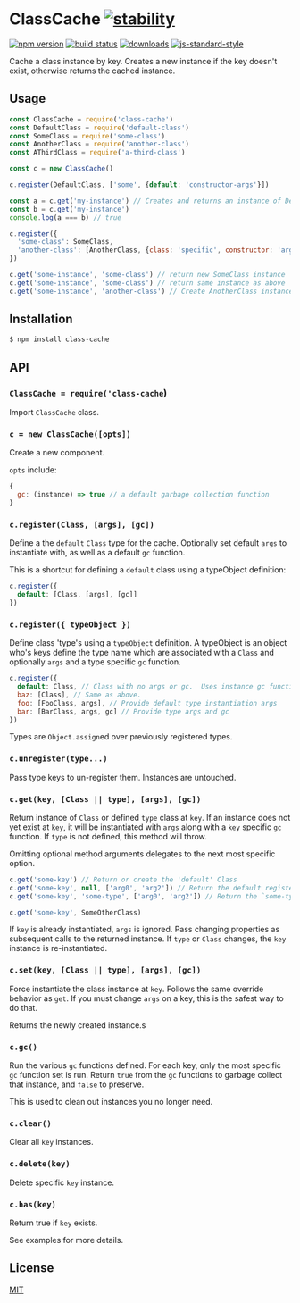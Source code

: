 # ClassCache [![stability][0]][1]
[![npm version][2]][3] [![build status][4]][5]
[![downloads][8]][9] [![js-standard-style][10]][11]

Cache a class instance by key.  Creates a new instance if the key doesn't exist, otherwise returns the cached instance.

## Usage

```js
const ClassCache = require('class-cache')
const DefaultClass = require('default-class')
const SomeClass = require('some-class')
const AnotherClass = require('another-class')
const AThirdClass = require('a-third-class')

const c = new ClassCache()

c.register(DefaultClass, ['some', {default: 'constructor-args'}])

const a = c.get('my-instance') // Creates and returns an instance of DefaultClass
const b = c.get('my-instance')
console.log(a === b) // true

c.register({
  'some-class': SomeClass,
  'another-class': [AnotherClass, {class: 'specific', constructor: 'args'}]
})

c.get('some-instance', 'some-class') // return new SomeClass instance
c.get('some-instance', 'some-class') // return same instance as above
c.get('some-instance', 'another-class') // Create AnotherClass instance and replace the SomeClass instance stored at 'some-instance'
```

## Installation
```sh
$ npm install class-cache
```
## API
### `ClassCache = require('class-cache`)
Import `ClassCache` class.

### `c = new ClassCache([opts])`
Create a new component.

`opts` include:

```js
{
  gc: (instance) => true // a default garbage collection function
}
```

### `c.register(Class, [args], [gc])`

Define a the `default` `Class` type for the cache.  Optionally set default `args` to instantiate with, as well as a default `gc` function.

This is a shortcut for defining a `default` class using a typeObject definition:

```js
c.register({
  default: [Class, [args], [gc]]
})
```

### `c.register({ typeObject })`

Define class 'type's using a `typeObject` definition.  A typeObject is an object who's keys define the type name which are associated with a `Class` and optionally `args` and a type specific `gc` function.

```js
c.register({
  default: Class, // Class with no args or gc.  Uses instance gc function.
  baz: [Class], // Same as above.
  foo: [FooClass, args], // Provide default type instantiation args
  bar: [BarClass, args, gc] // Provide type args and gc
})
```

Types are `Object.assign`ed over previously registered types.

### `c.unregister(type...)`

Pass type keys to un-register them.  Instances are untouched. 

### `c.get(key, [Class || type], [args], [gc])`

Return instance of `Class` or defined `type` class at `key`.  If an instance does not yet exist at `key`, it will be instantiated with `args` along with a `key` specific `gc` function.  If `type` is not defined, this method will throw.

Omitting optional method arguments delegates to the next most specific option. 

```js
c.get('some-key') // Return or create the 'default' Class
c.get('some-key', null, ['arg0', 'arg2']) // Return the default registerd class with specific args
c.get('some-key', 'some-type', ['arg0', 'arg2']) // Return the `some-type` class at `some-key`.

c.get('some-key', SomeOtherClass)
```

If `key` is already instantiated, `args` is ignored.  Pass changing properties as subsequent calls to the returned instance.  If `type` or `Class` changes, the `key` instance is re-instantiated.

### `c.set(key, [Class || type], [args], [gc])`

Force instantiate the class instance at `key`.  Follows the same override behavior as `get`.  If you must change `args` on a key, this is the safest way to do that.

Returns the newly created instance.s

### `c.gc()`

Run the various `gc` functions defined.  For each key, only the most specific `gc` function set is run.  Return `true` from the `gc` functions to garbage collect that instance, and `false` to preserve.

This is used to clean out instances you no longer need.

### `c.clear()`

Clear all `key` instances.  

### `c.delete(key)`

Delete specific `key` instance.

### `c.has(key)`

Return true if `key` exists. 

See examples for more details.

## License
[MIT](https://tldrlegal.com/license/mit-license)

[0]: https://img.shields.io/badge/stability-experimental-orange.svg?style=flat-square
[1]: https://nodejs.org/api/documentation.html#documentation_stability_index
[2]: https://img.shields.io/npm/v/class-cache.svg?style=flat-square
[3]: https://npmjs.org/package/class-cache
[4]: https://img.shields.io/travis/bcomnes/class-cache/master.svg?style=flat-square
[5]: https://travis-ci.org/bcomnes/class-cache
[8]: http://img.shields.io/npm/dm/class-cache.svg?style=flat-square
[9]: https://npmjs.org/package/class-cache
[10]: https://img.shields.io/badge/code%20style-standard-brightgreen.svg?style=flat-square
[11]: https://github.com/feross/standard
[bel]: https://github.com/shama/bel
[yoyoify]: https://github.com/shama/yo-yoify
[md]: https://github.com/patrick-steele-idem/morphdom
[210]: https://github.com/patrick-steele-idem/morphdom/pull/81
[nm]: https://github.com/yoshuawuyts/nanomorph
[ce]: https://github.com/yoshuawuyts/cache-element
[class]: https://developer.mozilla.org/en-US/docs/Web/JavaScript/Reference/Classes
[isSameNode]: https://github.com/choojs/nanomorph#caching-dom-elements
[onload]: https://github.com/shama/on-load
[choo]: https://github.com/choojs/choo
[nca]: https://github.com/choojs/nanocomponent-adapters
[nc]: https://github.com/choojs/nanocomponent
